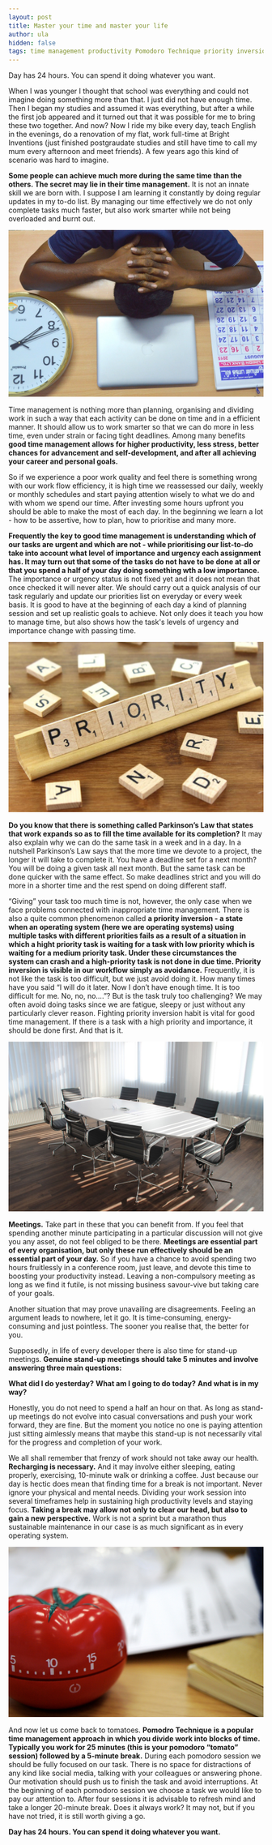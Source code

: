 ```yaml
---
layout: post
title: Master your time and master your life 
author: ula
hidden: false
tags: time management productivity Pomodoro Technique priority inversion 
---
```

Day has 24 hours. You can spend it doing whatever you want. 

When I was younger I thought that school was everything and could not imagine doing something more than that. I just did not have enough time. Then I began my studies and assumed it was everything, but after a while the first job appeared and it turned out that it was possible for me to bring these two together. And now? Now I ride my bike every day, teach English in the evenings, do a renovation of my flat, work full-time at Bright Inventions (just finished postgraudate studies and still have time to call my mum every afternoon and meet friends). A few years ago this kind of scenario was hard to imagine.

**Some people can achieve much more during the same time than the others. The secret may lie in their time management.** It is not an innate skill we are born with. I suppose I am learning it constantly by doing regular updates in my to-do list. By managing our time effectively we do not only complete tasks much faster, but also work smarter while not being overloaded and burnt out. 

![](/images/tomatoes/overloaded.jpg)

Time management is nothing more than planning, organising and dividing work in such a way that each activity can be done on time and in a efficient manner. It should allow us to work smarter so that we can do more in less time, even under strain or facing tight deadlines. Among many benefits **good time management allows for higher productivity, less stress, better chances for advancement and self-development, and after all achieving your career and personal goals.**

So if we experience a poor work quality and feel there is something wrong with our work flow efficiency, it is high time we reassessed our daily, weekly or monthly schedules and start paying attention wisely to what we do and with whom we spend our time. After investing some hours upfront you should be able to make the most of each day. In the beginning we learn a lot - how to be assertive, how to plan, how to prioritise and many more.  

**Frequently the key to good time management is understanding which of our tasks are urgent and which are not - while prioritising our list-to-do take into account what level of importance and urgency each assignment has. It may turn out that some of the tasks do not have to be done at all or that you spend a half of your day doing something wth a low importance.** The importance or urgency status is not fixed yet and it does not mean that once checked it will never alter. We should carry out a quick analysis of our task regularly and update our priorities list on everyday or every week basis. It is good to have at the beginning of each day a kind of planning session and set up realistic goals to achieve. Not only does it teach you how to manage time, but also shows how the task's levels of urgency and importance change with passing time. 

![](/images/tomatoes/priority.jpg)

**Do you know that there is something called Parkinson’s Law that states that work expands so as to fill the time available for its completion?** It may also explain why we can do the same task in a week and in a day. In a nutshell Parkinson’s Law says that the more time we devote to a project, the longer it will take to complete it. You have a deadline set for a next month? You will be doing a given task all next month. But the same task can be done quicker with the same effect. So make deadlines strict and you will do more in a shorter time and the rest spend on doing different staff. 

“Giving” your task too much time is not, however, the only case when we face problems connected with inappropriate time management. There is also a quite common phenomenon called **a priority inversion - a state when an operating system (here we are operating systems) using multiple tasks with different priorities fails as a result of a situation in which a hight priority task is waiting for a task with low priority which is waiting for a medium priority task. Under these circumstances the system can crash and a high-priority task is not done in due time. Priority inversion is visible in our workflow simply as avoidance.** Frequently, it is not like the task is too difficult, but we just avoid doing it. How many times have you said “I will do it later. Now I don’t have enough time. It is too difficult for me. No, no, no….”? But is the task truly too challenging? We may often avoid doing tasks since we are fatigue, sleepy or just without any particularly clever reason. Fighting priority inversion habit is vital for good time management. If there is a task with a high priority and importance, it should be done first. And that is it. 

![](/images/tomatoes/table-meetings.jpg)

**Meetings.** Take part in these that you can benefit from. If you feel that spending another minute participating in a particular discussion will not give you any asset, do not feel obliged to be there. **Meetings are essential part of every organisation, but only these run effectively should be an essential part of your day.** So if you have a chance to avoid spending two hours fruitlessly in a conference room, just leave, and devote this time to boosting your productivity instead. Leaving a non-compulsory meeting as long as we find it futile, is not missing business savour-vive but taking care of your goals. 

Another situation that may prove unavailing are disagreements. Feeling an argument leads to nowhere, let it go. It is time-consuming, energy-consuming and just pointless. The sooner you realise that, the better for you. 

Supposedly, in life of every developer there is also time for stand-up meetings. **Genuine stand-up meetings should take 5 minutes and involve answering three main questions:**

**What did I do yesterday?**
**What am I going to do today?**
**And what is in my way?** 

Honestly, you do not need to spend a half an hour on that. As long as stand-up meetings do not evolve into casual conversations and push your work forward, they are fine. But the moment you notice no one is paying attention just sitting aimlessly means that maybe this stand-up is not necessarily vital for the progress and completion of your work. 

We all shall remember that frenzy of work should not take away our health. **Recharging is necessary.** And it may involve either sleeping, eating properly, exercising, 10-minute walk or drinking a coffee. Just because our day is hectic does mean that finding time for a break is not important. Never ignore your physical and mental needs. Dividing your work session into several timeframes help in sustaining high productivity levels and  staying focus. **Taking a break may allow not only to clear our head, but also to gain a new perspective.** Work is not a sprint but a marathon thus sustainable maintenance in our case is as much significant as in every operating system. 

![](/images/tomatoes/pomodoro.jpg)

And now let us come back to tomatoes. **Pomodro Technique is a popular time management approach in which you divide work into blocks of time. Typically you work for 25 minutes (this is your pomodoro “tomato” session) followed by a 5-minute break.** During each pomodoro session we should be fully focused on our task. There is no space for distractions of any kind like social media, talking with your colleagues or answering phone. Our motivation should push us to finish the task and avoid interruptions. At the beginning of each pomodoro session we choose a task we would like to pay our attention to. After four sessions it is advisable to refresh mind and take a longer 20-minute break. Does it always work? It may not, but if you have not tried, it is still worth giving a go.

**Day has 24 hours. You can spend it doing whatever you want.**

